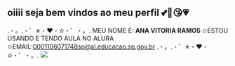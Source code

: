 ## oiiii seja bem vindos ao meu perfil 💕​💐​😘​💗​
.・。.・゜✭・❤・✫・゜・。.
MEU NOME É: **ANA VITORIA RAMOS** 
✩ESTOU USANDO E TENDO AULA NO ALURA
✩EMAIL:0001106071748sp@al.educacao.sp.gov.br
.・。.・゜✭・❤・✫・゜・。.
![](https://blogger.googleusercontent.com/img/b/R29vZ2xl/AVvXsEiuuILtZg_JVy35G3KyihyphenhyphenkVJS6ROyQ-iZ3foBh7bGkT0qbvC8WwCK1DzElBn6kWFhijIItWkM_8auiPL7-urbcyYtFyqR7psy8pyxkgc5ytEmkNzJS1fT2gNB5oARVETtNY8iV5pvwkNM/s1600/Ola+foffs+%2528Gif%2529.gif)
